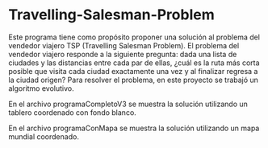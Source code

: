 # Travelling-Salesman-Problem
Este programa tiene como propósito proponer una solución al problema del vendedor viajero TSP (Travelling Salesman Problem).
El problema del vendedor viajero responde a la siguiente pregunta: dada una lista de ciudades y las distancias entre cada par de ellas, ¿cuál es la ruta más corta posible que visita cada ciudad exactamente una vez y al finalizar regresa a la ciudad origen?
Para resolver el problema, en este proyecto se trabajó un algoritmo evolutivo.

En el archivo programaCompletoV3 se muestra la solución utilizando un tablero coordenado con fondo blanco.

En el archivo programaConMapa se muestra la solución utilizando un mapa mundial coordenado.
